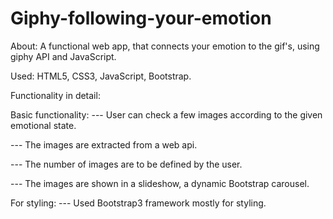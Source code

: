 # Giphy-following-your-emotion
About: A functional web app, that connects your emotion to the gif's, using giphy API and JavaScript.

Used: HTML5, CSS3, JavaScript, Bootstrap.

Functionality in detail:

Basic functionality:
--- User can check a few images according to the given emotional state.

--- The images are extracted from a web api.

--- The number of images are to be defined by the user.

--- The images are shown in a slideshow, a dynamic Bootstrap carousel.

For styling:
--- Used Bootstrap3 framework mostly for styling.
